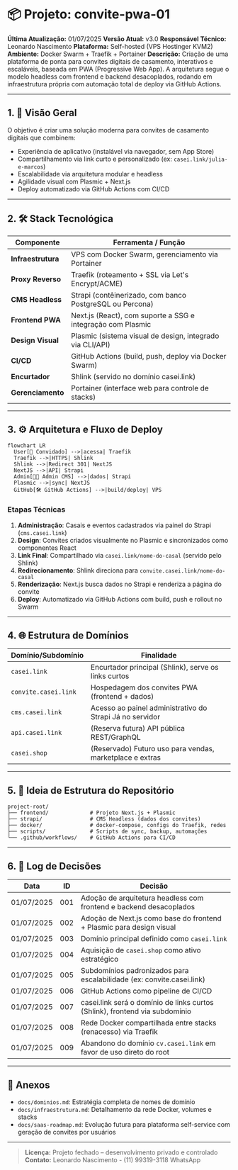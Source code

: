 # 📦 Projeto: convite-pwa-01

**Última Atualização:** 01/07/2025
**Versão Atual:** v3.0
**Responsável Técnico:** Leonardo Nascimento
**Plataforma:** Self-hosted (VPS Hostinger KVM2)
**Ambiente:** Docker Swarm + Traefik + Portainer
**Descrição:**
Criação de uma plataforma de ponta para convites digitais de casamento, interativos e escaláveis, baseada em PWA (Progressive Web App). A arquitetura segue o modelo headless com frontend e backend desacoplados, rodando em infraestrutura própria com automação total de deploy via GitHub Actions.

---

## 1. 🌟 Visão Geral

O objetivo é criar uma solução moderna para convites de casamento digitais que combinem:

* Experiência de aplicativo (instalável via navegador, sem App Store)
* Compartilhamento via link curto e personalizado (ex: `casei.link/julia-e-marcos`)
* Escalabilidade via arquitetura modular e headless
* Agilidade visual com Plasmic + Next.js
* Deploy automatizado via GitHub Actions com CI/CD

---

## 2. 🛠️ Stack Tecnológica

| Componente         | Ferramenta / Função                                      |
|--------------------|-----------------------------------------------------------|
| **Infraestrutura** | VPS com Docker Swarm, gerenciamento via Portainer         |
| **Proxy Reverso**  | Traefik (roteamento + SSL via Let's Encrypt/ACME)         |
| **CMS Headless**   | Strapi (contêinerizado, com banco PostgreSQL ou Percona)  |
| **Frontend PWA**   | Next.js (React), com suporte a SSG e integração com Plasmic|
| **Design Visual**  | Plasmic (sistema visual de design, integrado via CLI/API) |
| **CI/CD**          | GitHub Actions (build, push, deploy via Docker Swarm)     |
| **Encurtador**     | Shlink (servido no domínio casei.link)                  |
| **Gerenciamento**  | Portainer (interface web para controle de stacks)         |

---

## 3. ⚙️ Arquitetura e Fluxo de Deploy

```mermaid
flowchart LR
  User[👤 Convidado] -->|acessa| Traefik
  Traefik -->|HTTPS| Shlink
  Shlink -->|Redirect 301| NextJS
  NextJS -->|API| Strapi
  Admin[👩‍💻 Admin CMS] -->|dados| Strapi
  Plasmic -->|sync| NextJS
  GitHub[🛠️ GitHub Actions] -->|build/deploy| VPS
```

### Etapas Técnicas

1. **Administração**: Casais e eventos cadastrados via painel do Strapi (`cms.casei.link`)
2. **Design**: Convites criados visualmente no Plasmic e sincronizados como componentes React
3. **Link Final**: Compartilhado via `casei.link/nome-do-casal` (servido pelo Shlink)
4. **Redirecionamento**: Shlink direciona para `convite.casei.link/nome-do-casal`
5. **Renderização**: Next.js busca dados no Strapi e renderiza a página do convite
6. **Deploy**: Automatizado via GitHub Actions com build, push e rollout no Swarm

---

## 4. 🌐 Estrutura de Domínios

| Domínio/Subdomínio   | Finalidade                                               |
| -------------------- | -------------------------------------------------------- |
| `casei.link`         | Encurtador principal (Shlink), serve os links curtos     |
| `convite.casei.link` | Hospedagem dos convites PWA (frontend + dados)           |
| `cms.casei.link`     | Acesso ao painel administrativo do Strapi Já no servidor               |
| `api.casei.link`     | (Reserva futura) API pública REST/GraphQL                |
| `casei.shop`         | (Reservado) Futuro uso para vendas, marketplace e extras |

---

## 5. 📁 Ideia de Estrutura do Repositório

```
project-root/
├── frontend/             # Projeto Next.js + Plasmic
├── strapi/               # CMS Headless (dados dos convites)
├── docker/               # docker-compose, configs do Traefik, redes
├── scripts/              # Scripts de sync, backup, automações
└── .github/workflows/    # GitHub Actions para CI/CD
```

---

## 6. 📌 Log de Decisões

| Data       | ID  | Decisão                                                                     |
| ---------- | --- | --------------------------------------------------------------------------- |
| 01/07/2025 | 001 | Adoção de arquitetura headless com frontend e backend desacoplados          |
| 01/07/2025 | 002 | Adoção de Next.js como base do frontend + Plasmic para design visual        |
| 01/07/2025 | 003 | Domínio principal definido como `casei.link`                                |
| 01/07/2025 | 004 | Aquisição de `casei.shop` como ativo estratégico                            |
| 01/07/2025 | 005 | Subdomínios padronizados para escalabilidade (ex: convite.casei.link)       |
| 01/07/2025 | 006 | GitHub Actions como pipeline de CI/CD                                       |
| 01/07/2025 | 007 | casei.link será o domínio de links curtos (Shlink), frontend via subdomínio |
| 01/07/2025 | 008 | Rede Docker compartilhada entre stacks (renacesso) via Traefik              |
| 01/07/2025 | 009 | Abandono do domínio `cv.casei.link` em favor de uso direto do root          |

---

## 📌 Anexos

* `docs/dominios.md`: Estratégia completa de nomes de domínio
* `docs/infraestrutura.md`: Detalhamento da rede Docker, volumes e stacks
* `docs/saas-roadmap.md`: Evolução futura para plataforma self-service com geração de convites por usuários

---

> **Licença:** Projeto fechado – desenvolvimento privado e controlado
> **Contato:** Leonardo Nascimento - (11) 99319-3118 WhatsApp